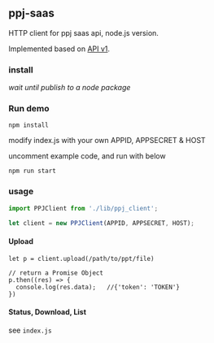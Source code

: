 ## ppj-saas

HTTP client for ppj saas api, node.js version.

Implemented based on [API v1](http://test.ppj.io/enterprise/docs/).

### install

_wait until publish to a node package_

### Run demo

```
npm install
```

modify index.js with your own APPID, APPSECRET & HOST

uncomment example code, and run with below

```
npm run start
```


### usage

``` javascript
import PPJClient from './lib/ppj_client';

let client = new PPJClient(APPID, APPSECRET, HOST);
```

#### Upload

```
let p = client.upload(/path/to/ppt/file)

// return a Promise Object
p.then((res) => {
  console.log(res.data);   //{'token': 'TOKEN'}
})
```

#### Status, Download, List
see `index.js`
